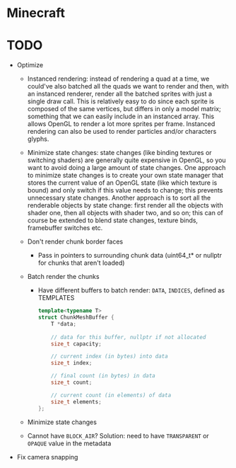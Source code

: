 # Minecraft

# TODO
- Optimize
    - Instanced rendering: instead of rendering a quad at a time, we could've also batched all the quads we want to render and then, with an instanced renderer, 
      render all the batched sprites with just a single draw call. This is relatively easy to do since each sprite is composed of the same vertices, but differs in 
      only a model matrix; something that we can easily include in an instanced array. This allows OpenGL to render a lot more sprites per frame. 
      Instanced rendering can also be used to render particles and/or characters glyphs.
    - Minimize state changes: state changes (like binding textures or switching shaders) are generally quite expensive in OpenGL, so you want to avoid doing a 
      large amount of state changes. One approach to minimize state changes is to create your own state manager that stores the current value of an OpenGL state 
      (like which texture is bound) and only switch if this value needs to change; this prevents unnecessary state changes. Another approach is to sort all the 
      renderable objects by state change: first render all the objects with shader one, then all objects with shader two, and so on; this can of course be extended 
      to blend state changes, texture binds, framebuffer switches etc.

    - Don't render chunk border faces
        - Pass in pointers to surrounding chunk data (uint64_t* or nullptr for chunks that aren't loaded)
    - Batch render the chunks
        - Have different buffers to batch render: `DATA`, `INDICES`, defined as TEMPLATES
            ```cpp
            template<typename T>
            struct ChunkMeshBuffer {
                T *data;
                
                // data for this buffer, nullptr if not allocated
                size_t capacity;

                // current index (in bytes) into data
                size_t index;

                // final count (in bytes) in data
                size_t count;

                // current count (in elements) of data
                size_t elements;
            };
            ```
    - Minimize state changes
    - Cannot have `BLOCK_AIR`? Solution: need to have `TRANSPARENT` or `OPAQUE` value in the metadata
- Fix camera snapping
